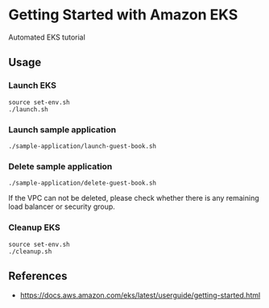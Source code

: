 # Getting Started with Amazon EKS
Automated EKS tutorial

## Usage

### Launch EKS

```
source set-env.sh
./launch.sh
```

### Launch sample application

```
./sample-application/launch-guest-book.sh
```

### Delete sample application

```
./sample-application/delete-guest-book.sh
```

If the VPC can not be deleted, please check whether there is any remaining load balancer or security group.

### Cleanup EKS

```
source set-env.sh
./cleanup.sh
```

## References
- https://docs.aws.amazon.com/eks/latest/userguide/getting-started.html
